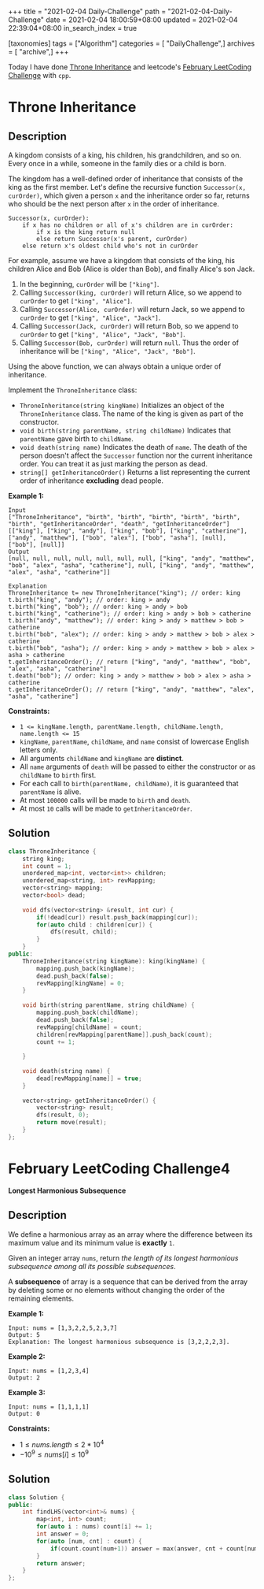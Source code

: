 +++
title = "2021-02-04 Daily-Challenge"
path = "2021-02-04-Daily-Challenge"
date = 2021-02-04 18:00:59+08:00
updated = 2021-02-04 22:39:04+08:00
in_search_index = true

[taxonomies]
tags = ["Algorithm"]
categories = [ "DailyChallenge",]
archives = [ "archive",]
+++

Today I have done [Throne Inheritance](https://leetcode.com/problems/throne-inheritance/) and leetcode's [February LeetCoding Challenge](https://leetcode.com/explore/featured/card/february-leetcoding-challenge-2021/584/week-1-february-1st-february-7th/3628/) with `cpp`.

<!-- more -->

# Throne Inheritance

## Description

A kingdom consists of a king, his children, his grandchildren, and so on. Every once in a while, someone in the family dies or a child is born.

The kingdom has a well-defined order of inheritance that consists of the king as the first member. Let's define the recursive function `Successor(x, curOrder)`, which given a person `x` and the inheritance order so far, returns who should be the next person after `x` in the order of inheritance.

```
Successor(x, curOrder):
    if x has no children or all of x's children are in curOrder:
        if x is the king return null
        else return Successor(x's parent, curOrder)
    else return x's oldest child who's not in curOrder
```

For example, assume we have a kingdom that consists of the king, his children Alice and Bob (Alice is older than Bob), and finally Alice's son Jack.

1. In the beginning, `curOrder` will be `["king"]`.
2. Calling `Successor(king, curOrder)` will return Alice, so we append to `curOrder` to get `["king", "Alice"]`.
3. Calling `Successor(Alice, curOrder)` will return Jack, so we append to `curOrder` to get `["king", "Alice", "Jack"]`.
4. Calling `Successor(Jack, curOrder)` will return Bob, so we append to `curOrder` to get `["king", "Alice", "Jack", "Bob"]`.
5. Calling `Successor(Bob, curOrder)` will return `null`. Thus the order of inheritance will be `["king", "Alice", "Jack", "Bob"]`.

Using the above function, we can always obtain a unique order of inheritance.

Implement the `ThroneInheritance` class:

- `ThroneInheritance(string kingName)` Initializes an object of the `ThroneInheritance` class. The name of the king is given as part of the constructor.
- `void birth(string parentName, string childName)` Indicates that `parentName` gave birth to `childName`.
- `void death(string name)` Indicates the death of `name`. The death of the person doesn't affect the `Successor` function nor the current inheritance order. You can treat it as just marking the person as dead.
- `string[] getInheritanceOrder()` Returns a list representing the current order of inheritance **excluding** dead people.

 

**Example 1:**

```
Input
["ThroneInheritance", "birth", "birth", "birth", "birth", "birth", "birth", "getInheritanceOrder", "death", "getInheritanceOrder"]
[["king"], ["king", "andy"], ["king", "bob"], ["king", "catherine"], ["andy", "matthew"], ["bob", "alex"], ["bob", "asha"], [null], ["bob"], [null]]
Output
[null, null, null, null, null, null, null, ["king", "andy", "matthew", "bob", "alex", "asha", "catherine"], null, ["king", "andy", "matthew", "alex", "asha", "catherine"]]

Explanation
ThroneInheritance t= new ThroneInheritance("king"); // order: king
t.birth("king", "andy"); // order: king > andy
t.birth("king", "bob"); // order: king > andy > bob
t.birth("king", "catherine"); // order: king > andy > bob > catherine
t.birth("andy", "matthew"); // order: king > andy > matthew > bob > catherine
t.birth("bob", "alex"); // order: king > andy > matthew > bob > alex > catherine
t.birth("bob", "asha"); // order: king > andy > matthew > bob > alex > asha > catherine
t.getInheritanceOrder(); // return ["king", "andy", "matthew", "bob", "alex", "asha", "catherine"]
t.death("bob"); // order: king > andy > matthew > bob > alex > asha > catherine
t.getInheritanceOrder(); // return ["king", "andy", "matthew", "alex", "asha", "catherine"]
```

 

**Constraints:**

- `1 <= kingName.length, parentName.length, childName.length, name.length <= 15`
- `kingName`, `parentName`, `childName`, and `name` consist of lowercase English letters only.
- All arguments `childName` and `kingName` are **distinct**.
- All `name` arguments of `death` will be passed to either the constructor or as `childName` to `birth` first.
- For each call to `birth(parentName, childName)`, it is guaranteed that `parentName` is alive.
- At most `100000` calls will be made to `birth` and `death`.
- At most `10` calls will be made to `getInheritanceOrder`.

## Solution

``` cpp
class ThroneInheritance {
    string king;
    int count = 1;
    unordered_map<int, vector<int>> children;
    unordered_map<string, int> revMapping;
    vector<string> mapping;
    vector<bool> dead;
    
    void dfs(vector<string> &result, int cur) {
        if(!dead[cur]) result.push_back(mapping[cur]);
        for(auto child : children[cur]) {
            dfs(result, child);
        }
    }
public:
    ThroneInheritance(string kingName): king(kingName) {
        mapping.push_back(kingName);
        dead.push_back(false);
        revMapping[kingName] = 0;
    }
    
    void birth(string parentName, string childName) {
        mapping.push_back(childName);
        dead.push_back(false);
        revMapping[childName] = count;
        children[revMapping[parentName]].push_back(count);
        count += 1;
        
    }
    
    void death(string name) {
        dead[revMapping[name]] = true;
    }
    
    vector<string> getInheritanceOrder() {
        vector<string> result;
        dfs(result, 0);
        return move(result);
    }
};
```

# February LeetCoding Challenge4

**Longest Harmonious Subsequence**

## Description

We define a harmonious array as an array where the difference between its maximum value and its minimum value is **exactly** `1`.

Given an integer array `nums`, return *the length of its longest harmonious subsequence among all its possible subsequences*.

A **subsequence** of array is a sequence that can be derived from the array by deleting some or no elements without changing the order of the remaining elements.

 

**Example 1:**

```
Input: nums = [1,3,2,2,5,2,3,7]
Output: 5
Explanation: The longest harmonious subsequence is [3,2,2,2,3].
```

**Example 2:**

```
Input: nums = [1,2,3,4]
Output: 2
```

**Example 3:**

```
Input: nums = [1,1,1,1]
Output: 0
```

 

**Constraints:**

- $1 \le nums.length \le 2 * 10^4$
- $-10^9 \le nums[i] \le 10^9$

## Solution

``` cpp
class Solution {
public:
    int findLHS(vector<int>& nums) {
        map<int, int> count;
        for(auto i : nums) count[i] += 1;
        int answer = 0;
        for(auto [num, cnt] : count) {
            if(count.count(num+1)) answer = max(answer, cnt + count[num+1]);
        }
        return answer;
    }
};
```